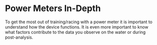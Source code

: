 # Power Meters In-Depth

To get the most out of training/racing with a power meter it is important to understand how the device functions. It is even more important to know what factors contribute to the data you observe on the water or during post-analysis.